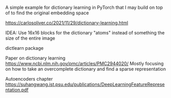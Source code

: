 A simple example for dictionary learning in PyTorch that I may build on top of to find the original embedding space

https://carlosoliver.co/2021/11/29/dictionary-learning.html

IDEA: Use 16x16 blocks for the dictionary "atoms" instead of something the size of the entire image

dictlearn package

Paper on dictionary learning
https://www.ncbi.nlm.nih.gov/pmc/articles/PMC2944020/
Mostly focusing on how to take an overcomplete dictionary and find a sparse representation

Autoencoders chapter
https://suhangwang.ist.psu.edu/publications/DeepLearningFeatureRepresentation.pdf
